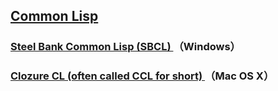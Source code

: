 ## [Common Lisp](https://common-lisp.net/)

### [Steel Bank Common Lisp (SBCL) ](http://www.sbcl.org/)（Windows）

### [Clozure CL (often called CCL for short) ](https://ccl.clozure.com/)（Mac OS X）
